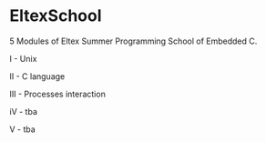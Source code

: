 # EltexSchool
5 Modules of Eltex Summer Programming School of Embedded C.

I - Unix

II - C language

III - Processes interaction

iV - tba

V - tba
